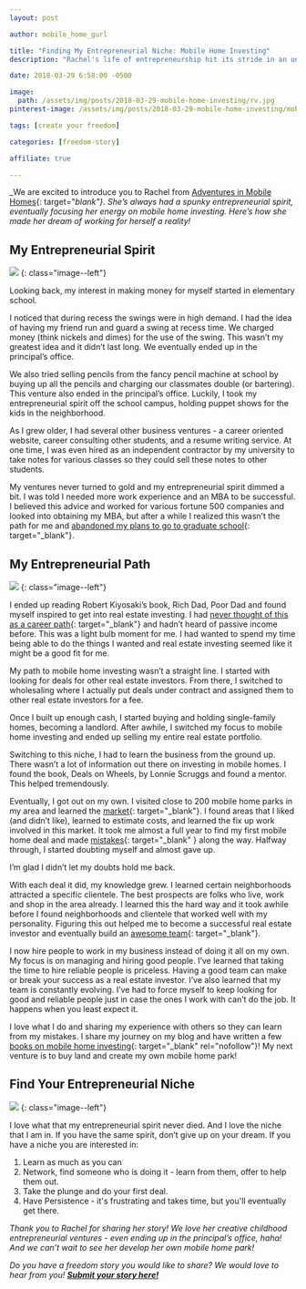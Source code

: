 ```yaml
---
layout: post

author: mobile_home_gurl

title: "Finding My Entrepreneurial Niche: Mobile Home Investing"
description: "Rachel's life of entrepreneurship hit its stride in an uncommon place - mobile home investing."

date: 2018-03-29 6:58:00 -0500

image:
  path: /assets/img/posts/2018-03-29-mobile-home-investing/rv.jpg
pinterest-image: /assets/img/posts/2018-03-29-mobile-home-investing/mobile-home-investing.png

tags: [create your freedom]

categories: [freedom-story]

affiliate: true

---
```


_We are excited to introduce you to Rachel from [Adventures in Mobile Homes](http://adventuresinmobilehomes.com/){: target="_blank"}. She’s always had a spunky entrepreneurial spirit, eventually focusing her energy on mobile home investing. Here’s how she made her dream of working for herself a reality!_

## My Entrepreneurial Spirit

![]({{site.url}}/assets/img/posts/2018-03-29-mobile-home-investing/lemonade-stand.jpg)
{: class="image--left"}

Looking back, my interest in making money for myself started in elementary school.

I noticed that during recess the swings were in high demand. I had the idea of having my friend run and guard a swing at recess time. We charged money (think nickels and dimes) for the use of the swing. This wasn’t my greatest idea and it didn’t last long. We eventually ended up in the principal’s office.

We also tried selling pencils from the fancy pencil machine at school by buying up all the pencils and charging our classmates double (or bartering). This venture also ended in the principal’s office. Luckily, I took my entrepreneurial spirit off the school campus, holding puppet shows for the kids in the neighborhood.

As I grew older, I had several other business ventures - a career oriented website, career consulting other students, and a resume writing service. At one time, I was even hired as an independent contractor by my university to take notes for various classes so they could sell these notes to other students.

My ventures never turned to gold and my entrepreneurial spirit dimmed a bit. I was told I needed more work experience and an MBA to be successful. I believed this advice and worked for various fortune 500 companies and looked into obtaining my MBA, but after a while I realized this wasn’t the path for me and [abandoned my plans to go to graduate school](http://www.girlsjustwannahavefunds.com/graduate-school-to-invest-in-real-estate/){: target="_blank"}.

## My Entrepreneurial Path

![]({{site.url}}/assets/img/posts/2018-03-29-mobile-home-investing/mobile-home-gurl.jpg)
{: class="image--left"}

I ended up reading Robert Kiyosaki’s book, Rich Dad, Poor Dad and found myself inspired to get into real estate investing. I had [never thought of this as a career path](https://jessicamoorhouse.com/mobile-home-investing-rachel-hernandez/){: target="_blank"} and hadn’t heard of passive income before. This was a light bulb moment for me. I had wanted to spend my time being able to do the things I wanted and real estate investing seemed like it might be a good fit for me.

My path to mobile home investing wasn’t a straight line. I started with looking for deals for other real estate investors. From there, I switched to wholesaling where I actually put deals under contract and assigned them to other real estate investors for a fee.

Once I built up enough cash, I started buying and holding single-family homes, becoming a landlord. After awhile, I switched my focus to mobile home investing and ended up selling my entire real estate portfolio.

Switching to this niche, I had to learn the business from the ground up. There wasn’t a lot of information out there on investing in mobile homes. I found the book, Deals on Wheels, by Lonnie Scruggs and found a mentor. This helped tremendously.

Eventually, I got out on my own. I visited close to 200 mobile home parks in my area and learned the [market](http://adventuresinmobilehomes.com/investing-101-learning-the-market){: target="_blank"}. I found areas that I liked (and didn’t like), learned to estimate costs, and learned the fix up work involved in this market. It took me almost a full year to find my first mobile home deal and made [mistakes](http://adventuresinmobilehomes.com/my-2000-nightmare){: target="_blank" } along the way. Halfway through, I started doubting myself and almost gave up.

I’m glad I didn’t let my doubts hold me back.

With each deal it did, my knowledge grew. I learned certain neighborhoods attracted a specific clientele. The best prospects are folks who live, work and shop in the area already. I learned this the hard way and it took awhile before I found neighborhoods and clientele that worked well with my personality. Figuring this out helped me to become a successful real estate investor and eventually build an [awesome team](http://adventuresinmobilehomes.com/10-important-members-of-your-mobile-home-investing-team){: target="_blank"}.

I now hire people to work in my business instead of doing it all on my own. My focus is on managing and hiring good people. I’ve learned that taking the time to hire reliable people is priceless. Having a good team can make or break your success as a real estate investor. I’ve also learned that my team is constantly evolving. I’ve had to force myself to keep looking for good and reliable people just in case the ones I work with can’t do the job. It happens when you least expect it.

I love what I do and sharing my experience with others so they can learn from my mistakes. I share my journey on my blog and have written a few [books on mobile home investing](https://amzn.to/2DXxgQy){: target="_blank" rel="nofollow"}! My next venture is to buy land and create my own mobile home park!

## Find Your Entrepreneurial Niche

![]({{site.url}}/assets/img/posts/2018-03-29-mobile-home-investing/hopscotch.jpg)
{: class="image--left"}

I love what that my entrepreneurial spirit never died. And I love the niche that I am in. If you have the same spirit, don’t give up on your dream. If you have a niche you are interested in:

1. Learn as much as you can
2. Network, find someone who is doing it - learn from them, offer to help them out.
3. Take the plunge and do your first deal.
4. Have Persistence - it's frustrating and takes time, but you'll eventually get there.

_Thank you to Rachel for sharing her story! We love her creative childhood entrepreneurial ventures - even ending up in the principal’s office, haha! And we can’t wait to see her develop her own mobile home park!_

_Do you have a freedom story you would like to share? We would love to hear from you!_ ___[Submit your story here!]({{site.url}}/contact/#guest-posts)___

